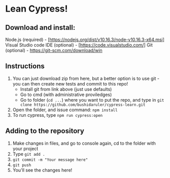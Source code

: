 # Lean Cypress!

## 	Download and install:
Node.js (required) - [https://nodejs.org/dist/v10.16.3/node-v10.16.3-x64.msi]
Visual Studio code IDE (optional) - [https://code.visualstudio.com/]
Git (optional) - https://git-scm.com/download/win

## Instructions
1. You can just download zip from here, but a better option is to use git - you can then create new tests and commit to this repo!
   + Install git from link above (just use defaults)
   + Go to cmd (with administrative proviledges)
   + Go to folder (`cd ...`) where you want to put the repo, and type in `git clone https://github.com/bushidaruler/cypress-learn.git`
2. Open the folder, and issue command: `npm install`
3. To run cypress, type `npm run cypress:open`

## Adding to the repository
1. Make changes in files, and go to console again, cd to the folder with your project
2. Type `git add .`
3. `git commit -m "Your message here"`
4. `git push`
5. You'll see the changes here!